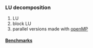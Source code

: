 ### LU decomposition
1. LU
2. block LU
3. parallel versions made with [openMP](https://www.openmp.org/)

#### [Benchmarks](https://docs.google.com/spreadsheets/d/1-cNNkAXD6DtVUZPV_aBGa2IsoPNskD4ajcDWODjfT6k/edit?usp=sharing)
